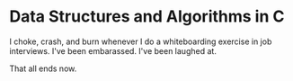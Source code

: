 Data Structures and Algorithms in C
====================================

I choke, crash, and burn whenever I do a whiteboarding exercise in job interviews. I've been embarassed. I've been laughed at.

That all ends now.




